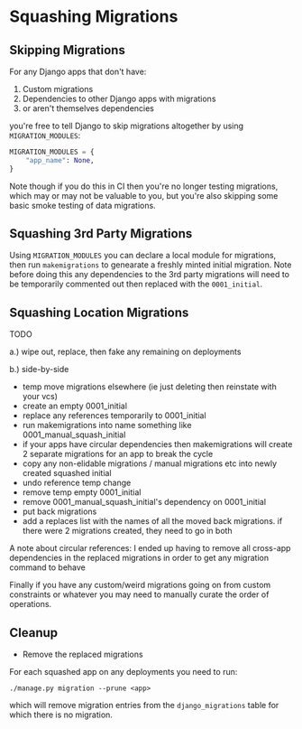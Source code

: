  Squashing Migrations
====================

Skipping Migrations
-------------------

For any Django apps that don't have:
 1. Custom migrations
 2. Dependencies to other Django apps with migrations
 3. or aren't themselves dependencies

you're free to tell Django to skip migrations altogether by using `MIGRATION_MODULES`:

```python
MIGRATION_MODULES = {
    "app_name": None,
}
```

Note though if you do this in CI then you're no longer testing migrations, which may or may not be valuable to you,
but you're also skipping some basic smoke testing of data migrations.

Squashing 3rd Party Migrations
------------------------------

Using `MIGRATION_MODULES` you can declare a local module for migrations, then run `makemigrations` to genearate a freshly minted initial migration.
Note before doing this any dependencies to the 3rd party migrations will need to be temporarily commented out then replaced with the `0001_initial`.


Squashing Location Migrations
-----------------------------
TODO


a.) wipe out, replace, then fake any remaining on deployments

b.) side-by-side
 - temp move migrations elsewhere (ie just deleting then reinstate with your vcs)
 - create an empty 0001_initial
 - replace any references temporarily to 0001_initial
 - run makemigrations into name something like 0001_manual_squash_initial
 - if your apps have circular dependencies then makemigrations will create 2 separate migrations for an app to break the cycle
 - copy any non-elidable migrations / manual migrations etc into newly created squashed initial
 - undo reference temp change
 - remove temp empty 0001_initial
 - remove 0001_manual_squash_initial's dependency on 0001_initial
 - put back migrations
 - add a replaces list with the names of all the moved back migrations. if there were 2 migrations created, they need to go in both

A note about circular references: I ended up having to remove all cross-app dependencies in the replaced migrations in order to get any migration command to behave

Finally if you have any custom/weird migrations going on from custom constraints or whatever you may need to manually curate the order of operations.


Cleanup
-------

 - Remove the replaced migrations

For each squashed app on any deployments you need to run:
```
./manage.py migration --prune <app>
```
which will remove migration entries from the `django_migrations` table for which there is no migration.
